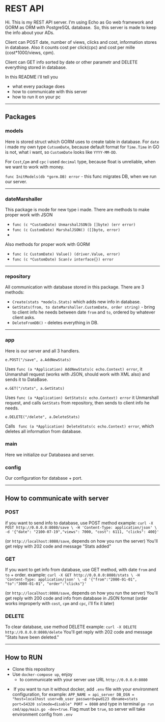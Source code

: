 # REST API
Hi. This is my REST API server. I'm using Echo as Go web framework and GORM as ORM with PostgreSQL database.
 So, this server is made to keep the info about your ADs. 
 
 Client can POST date, number of views, clicks and cost, information stores in database. Also it counts cost per click(cpc) and cost per mille (cost*1000/views, cpm).
 
 Client can GET info sorted by date or other parametr and DELETE everything stored in database.
 
In this README i'll tell you
- what every package does
- how to communicate with this server
- how to run it on your pc

_____
## Packages
### models
Here is stored struct which GORM uses to create table in database. 
For `date` i made my own type `CutsomDate`, because default format for `Time.Time` in GO is not, what i want, so `CustomDate` looks like `YYYY-MM-DD`.

For `Cost`,`Cpm` and `cpc` i used `decimal` type, because float is unreliable, when we want to work with money.

`func InitModels(db *gorm.DB) error` - this func migrates DB, when we run our server.
_____
### dateMarshaller
This package is mode for new type i made. There are methods to make proper work with JSON
- `func (c *CustomDate) UnmarshalJSON(b []byte) (err error)`
- `func (c CustomDate) MarshalJSON() ([]byte, error)`
- 
Also methods for proper work with GORM
- `func (c CustomDate) Value() (driver.Value, error)`
- `func (c *CustomDate) Scan(v interface{}) error`
_____
### repository
All communication with database stored in this package. There are 3 methods: 
- `Create(stats *models.Stats)` which adds new info in database.
- `GetStats(from, to dateMarshaller.CustomDate, order string)` - bring to client info he needs between date `from` and `to`, ordered by whatever client asks.
- `DeleteFromDB()` - deletes everything in DB.
_____
### app
Here is our server and all 3 handlers.
```golang
e.POST("/save", a.AddNewStats)
``` 
Uses `func (a *Application) AddNewStats(c echo.Context) error`, it Unmarshall request (works with JSON, should work with XML also) and sends it to DataBase.
```golang
e.GET("/stats", a.GetStats)
``` 
Uses `func (a *Application) GetStats(c echo.Context) error` it Unmarshall request, and calls `GetStats` from repository, then sends to client info he needs.
```golang
e.DELETE("/delete", a.DeleteStats)
``` 
Calls ` func (a *Application) DeleteStats(c echo.Context) error`, which deletes all information from database.
### main
Here we initialize our Databasea and server.
### config
Our configuration for database + port.
___
## How to communicate with server
### POST
if you want to send info to database, use POST method 
example: 
`curl -X POST http://0.0.0.0:8080/save \
-H 'Content-Type: application/json' \
-d '{"date": "2100-07-19","views": 7000, "cost": 6111, "clicks": 400}'`

(or `http://localhost:8080/save`, depends on how you run the server)
You'll get relpy with 202 code and message "Stats added"
### GET
If you want to get info from database, use GET method, with date `from` and `to` + order.
example: `curl -X GET http://0.0.0.0:8080/stats \
-H 'Content-Type: application/json' \
-d '{"from":"2000-01-01", "to":"3000-01-01", "order":"clicks"}'` 

(or `http://localhost:8080/save`, depends on how you run the server)
You'll get reply with 200 code and info from database in JSON format (order works improperly with `cost`, `cpm` and `cpc`, i'll fix it later)
### DELETE
To clear database, use method DELETE
example: `curl -X DELETE http://0.0.0.0:8080/delete`
You'll get reply with 202 code and message "Stats have been deleted."
_____
## How to RUN
- Clone this repository
- Use `docker-compose up`, enjoy
    - to communicate with your server use URL `http://0.0.0.0:8080`
*  If you want to run it without docker, add `.env` file with your environment configuration, for example: `APP_NAME = api_server
DB_DSN = "host=localhost user=db_user password=pwd123 dbname=stats port=54320 sslmode=disable"
PORT = 8080` and type in terminal `go run cmd/app/main.go -dev=true`.
Flag must be `true`, so server will take environment config from `.env`
